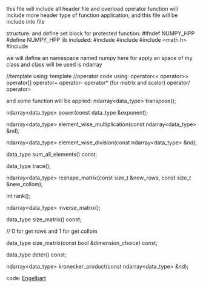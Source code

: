 this file will include all header file and overload operator function 
will include more header type of function application, and this file will be include into file 


structure:
and define set block for protected function:
#ifndef NUMPY_HPP
#define NUMPY_HPP
lib included:
#include <vector>
#include <iostream>
#include <math.h>
#include <numeric>

we will define an namespace named numpy here for apply an space of my class
and class will be used is ndarray

//template using:
template<typename data_type>
//operator code using:
operator<<
operator>>
operator[]
operator+
operator-
operator* (for matrix and scalor)
operator/
operator=

and some function will be applied:
ndarray<data_type> transpose();

ndarray<data_type> power(const data_type &exponent);

ndarray<data_type> element_wise_multiplication(const ndarray<data_type> &nd);

ndarray<data_type> element_wise_division(const ndarray<data_type> &nd);

data_type sum_all_elements() const;

data_type trace();

ndarray<data_type> reshape_matrix(const size_t &new_rows, const size_t &new_collom);

int rank();

ndarray<data_type> inverse_matrix();

data_type size_matrix() const;

// 0 for get rows and 1 for get collom

data_type size_matrix(const bool &dimension_choice) const;

data_type deter() const;

ndarray<data_type> kronecker_product(const ndarray<data_type> &nd);

code:
[Engelbart](https://history-computer.com/ModernComputer/Basis/images/Engelbart.jpg)